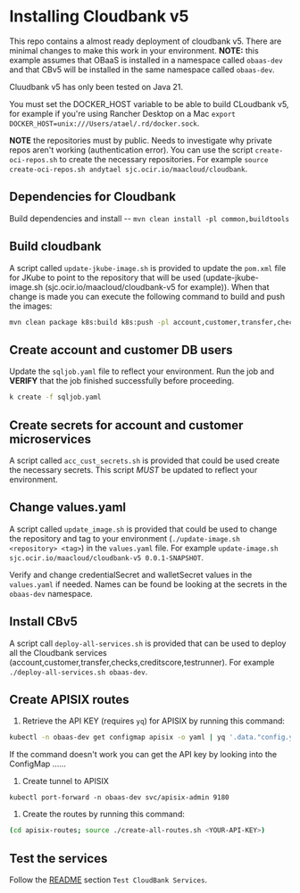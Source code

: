 # Installing Cloudbank v5

This repo contains a almost ready deployment of cloudbank v5. There are minimal changes to make this work in your environment. **NOTE:** this example assumes that OBaaS is installed in a namespace called `obaas-dev` and that CBv5 will be installed in the same namespace called `obaas-dev`.

Cluudbank v5 has only been tested on Java 21.

You must set the DOCKER_HOST variable to be able to build CLoudbank v5, for example if you're using Rancher Desktop on a Mac `export DOCKER_HOST=unix:///Users/atael/.rd/docker.sock`.

**NOTE** the repositories must by public. Needs to investigate why private repos aren't working (authentication error). You can use the script `create-oci-repos.sh` to create the necessary repositories. For example `source create-oci-repos.sh andytael sjc.ocir.io/maacloud/cloudbank`.

## Dependencies for Cloudbank

Build dependencies and install  -- `mvn clean install -pl common,buildtools`

## Build cloudbank

A script called `update-jkube-image.sh` is provided to update the `pom.xml` file for JKube to point to the repository that will be used (update-jkube-image.sh <new-image-prefix> (sjc.ocir.io/maacloud/cloudbank-v5 for example)). When that change is made you can execute the following command to build and push the images:

```bash
mvn clean package k8s:build k8s:push -pl account,customer,transfer,checks,creditscore,testrunner
```

## Create account and customer DB users

Update the `sqljob.yaml` file to reflect your environment. Run the job and **VERIFY** that the job finished successfully before proceeding.

```bash
k create -f sqljob.yaml
```

## Create secrets for account and customer microservices

A script called `acc_cust_secrets.sh` is provided that could be used create the necessary secrets. This script *MUST* be updated to reflect your environment.

## Change values.yaml

A script called `update_image.sh` is provided that could be used to change the repository and tag to your environment (`./update-image.sh <repository> <tag>`) in the `values.yaml` file. For example `update-image.sh sjc.ocir.io/maacloud/cloudbank-v5 0.0.1-SNAPSHOT`.

Verify and change credentialSecret and walletSecret values in the `values.yaml` if needed. Names can be found be looking at the secrets in the `obaas-dev` namespace.

## Install CBv5

A script call `deploy-all-services.sh` is provided that can be used to deploy all the Cloudbank services (account,customer,transfer,checks,creditscore,testrunner). For example `./deploy-all-services.sh obaas-dev`.

## Create APISIX routes

1. Retrieve the API KEY (requires `yq`) for APISIX by running this command:

```bash
kubectl -n obaas-dev get configmap apisix -o yaml | yq '.data."config.yaml"' | yq '.deployment.admin.admin_key[] | select(.name == "admin") | .key'
```

If the command doesn't work you can get the API key by looking into the ConfigMap 
...... 

1. Create tunnel to APISIX

```shell
kubectl port-forward -n obaas-dev svc/apisix-admin 9180
```
   
1. Create the routes by running this command:

```bash
(cd apisix-routes; source ./create-all-routes.sh <YOUR-API-KEY>)
```

## Test the services

Follow the [README](README.md) section `Test CloudBank Services`.
